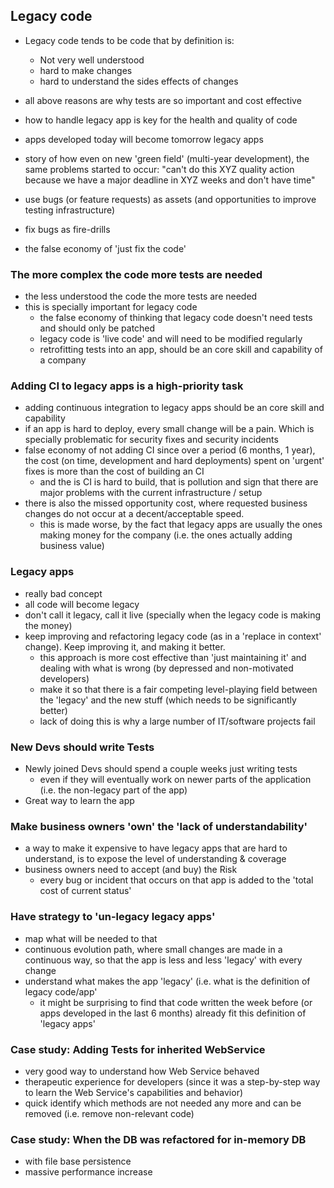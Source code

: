 ## Legacy code

  - Legacy code tends to be code that by definition is:
     - Not very well understood
     - hard to make changes
     - hard to understand the sides effects of changes

  - all above reasons are why tests are so important and cost effective

  - how to handle legacy app is key for the health and quality of code
  - apps developed today will become tomorrow legacy apps
  - story of how even on new 'green field' (multi-year development), the same problems started to occur: "can't do this XYZ quality action because we have a major deadline in XYZ weeks and don't have time"
  - use bugs (or feature requests) as assets (and opportunities to improve testing infrastructure)
  - fix bugs as fire-drills
  - the false economy of 'just fix the code'



### The more complex the code more tests are needed

  - the less understood the code the more tests are needed
  - this is specially important for legacy code
    - the false economy of thinking that legacy code doesn't need tests and should only be patched
    - legacy code is 'live code' and will need to be modified regularly
    - retrofitting tests into an app, should be an core skill and capability of a company

### Adding CI to legacy apps is a high-priority task

  - adding continuous integration to legacy apps should be an core skill and capability
  - if an app is hard to deploy, every small change will be a pain. Which is specially problematic for security fixes and security incidents
  - false economy of not adding CI since over a period (6 months, 1 year), the cost (on time, development and hard deployments) spent on 'urgent' fixes is more than the cost of building an CI
    - and the is CI is hard to build, that is pollution and sign that there are major problems with the current infrastructure / setup
  - there is also the missed opportunity cost, where requested business changes do not occur at a decent/acceptable speed.
    - this is made worse, by the fact that legacy apps are usually the ones making money for the company (i.e. the ones actually adding business value)


### Legacy apps

  - really bad concept
  - all code will become legacy
  - don't call it legacy, call it live (specially when the legacy code is making the money)
  - keep improving and refactoring legacy code (as in a 'replace in context' change). Keep improving it, and making it better.
    - this approach is more cost effective than 'just maintaining it' and dealing with what is wrong (by depressed and non-motivated developers)
    - make it so that there is a fair competing level-playing field between the 'legacy' and the new stuff (which needs to be significantly better)
    - lack of doing this is why a large number of IT/software projects fail

### New Devs should write Tests

  - Newly joined Devs should spend a couple weeks just writing tests
      - even if they will eventually work on newer parts of the application (i.e. the non-legacy part of the app)
  - Great way to learn the app

### Make business owners 'own' the 'lack of understandability'

  - a way to make it expensive to have legacy apps that are hard to understand, is to expose the level of understanding & coverage
  - business owners need to accept (and buy) the Risk
    - every bug or incident that occurs on that app is added to the 'total cost of current status'

### Have strategy to 'un-legacy legacy apps'

  - map what will be needed to that
  - continuous evolution path, where small changes are made in a continuous way, so that the app is less and less 'legacy' with every change
  - understand what makes the app 'legacy' (i.e. what is the definition of legacy code/app'
    - it might be surprising to find that code written the week before (or apps developed in the last 6 months) already fit this definition of 'legacy apps'

### Case study: Adding Tests for inherited WebService

  - very good way to understand how Web Service behaved
  - therapeutic experience for developers (since it was a step-by-step way to learn the Web Service's capabilities and behavior)
  - quick identify which methods are not needed any more and can be removed (i.e. remove non-relevant code)  

### Case study: When the DB was refactored for in-memory DB

  - with file base persistence
  - massive performance increase  
